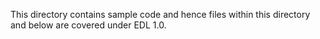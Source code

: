 This directory contains sample code and hence files within this directory and below are covered under EDL 1.0.
